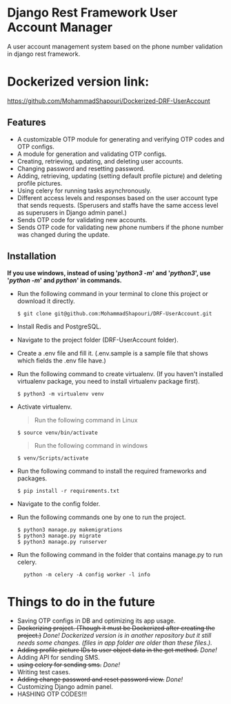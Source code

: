 
# Django Rest Framework User Account Manager

A user account management system based on the phone number validation in django rest framework.

# Dockerized version link:
https://github.com/MohammadShapouri/Dockerized-DRF-UserAccount


## Features
* A customizable OTP module for generating and verifying OTP codes and OTP configs.
* A module for generation and validating OTP configs.
* Creating, retrieving, updating, and deleting user accounts.
* Changing password and resetting password.
* Adding, retrieving, updating (setting default profile picture) and deleting profile pictures.
* Using celery for running tasks asynchronously.
* Different access levels and responses based on the user account type that sends requests. (Sperusers and staffs have the same access level as superusers in
  Django admin panel.)
* Sends OTP code for validating new accounts.
* Sends OTP code for validating new phone numbers if the phone number was changed during the update.



## Installation
__If you use windows, instead of using '_python3 -m_' and '_python3_', use '_python -m_' and _python_' in commands.__
* Run the following command in your terminal to clone this project or download it directly.
    ```
    $ git clone git@github.com:MohammadShapouri/DRF-UserAccount.git
    ```
* Install Redis and PostgreSQL.

* Navigate to the project folder (DRF-UserAccount folder).

* Create a .env file and fill it. (.env.sample is a sample file that shows which fields the .env file have.)

* Run the following command to create virtualenv. (If you haven't installed virtualenv package, you need to install virtualenv package first).
    ```
    $ python3 -m virtualenv venv
    ```

* Activate virtualenv.
    > Run the following command in Linux
    ```
    $ source venv/bin/activate
    ```
    > Run the following command in windows
    ```
    $ venv/Scripts/activate
    ```


* Run the following command to install the required frameworks and packages.
    ```
    $ pip install -r requirements.txt
    ```

* Navigate to the config folder.

* Run the following commands one by one to run the project.
    ```
    $ python3 manage.py makemigrations
    $ python3 manage.py migrate
    $ python3 manage.py runserver
    ```

* Run the following command in the folder that contains manage.py to run celery.
  ```
    python -m celery -A config worker -l info

  ```


# Things to do in the future
* Saving OTP configs in DB and optimizing its app usage.
* ~~Dockerizing project. (Though it must be Dockerized after creating the project.)~~ _Done! Dockerized version is in another repository but it still needs some changes. (files in app folder are older than these files.)._
* ~~Adding profile picture IDs to user object data in the get method.~~ _Done!_
* Adding API for sending SMS.
* ~~using celery for sending sms.~~ _Done!_
* Writing test cases.
* ~~Adding change password and reset password view.~~ _Done!_
* Customizing Django admin panel.
* HASHING OTP CODES!!!
